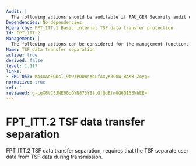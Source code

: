 ```yaml
---
Audit: |
  The following actions should be auditable if FAU_GEN Security audit data generation is included in the PP, PP-Module, functional package or ST: a) there are no auditable events foreseen.
Dependencies: No dependencies.
Hierarchy: FPT_ITT.1 Basic internal TSF data transfer protection
Id: FPT_ITT.2
Management: |
  The following actions can be considered for the management functions in FMT: a) management of the types of modification against which the TSF should protect; b) management of the mechanism used to provide the protection of the data in transit between different parts of the TSF; c) management of the separation mechanism.
Name: TSF data transfer separation
active: true
derived: false
level: 1.117
links:
- FML-053: MA4xAeFGDsl_9bw3PODWsXbLfAxyK3C0W-BAK8-Zoyg=
normative: true
ref: ''
reviewed: g-cgX8tC5JNE60oQYN873Y8ftGfQdEfmGG6QI53khEE=
---
```


# FPT_ITT.2 TSF data transfer separation

FPT_ITT.2 TSF data transfer separation, requires that the TSF separate user data from TSF data during transmission.